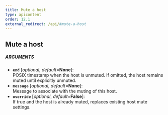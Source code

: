 ```yaml
---
title: Mute a host
type: apicontent
order: 12.1
external_redirect: /api/#mute-a-host
---
```


## Mute a host
##### ARGUMENTS

* **`end`** [*optional*, *default*=**None**]:  
    POSIX timestamp when the host is unmuted. If omitted, the host remains muted until explicitly unmuted.
* **`message`** [*optional*, *default*=**None**]:  
    Message to associate with the muting of this host.
* **`override`** [*optional*, *default*=**False**]:  
    If true and the host is already muted, replaces existing host mute settings.